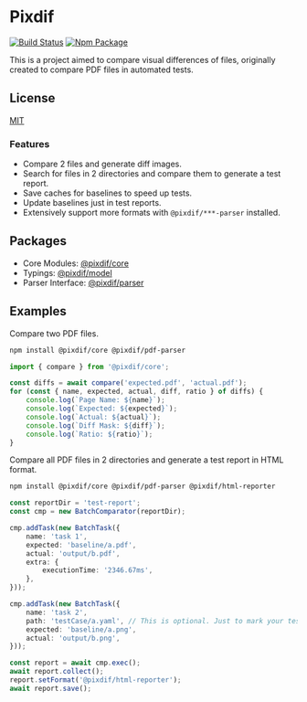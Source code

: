 # Pixdif
[![Build Status](https://github.com/pixdif/pixdif/workflows/Node.js%20CI/badge.svg?branch=main)](https://github.com/pixdif/pixdif/actions?query=workflow%3ANode.js%20CI+branch%3Amain)
[![Npm Package](https://img.shields.io/npm/v/@pixdif/core.svg)](https://npmjs.org/package/@pixdif/core)

This is a project aimed to compare visual differences of files, originally created to compare PDF files in automated tests.

## License

[MIT](http://opensource.org/licenses/MIT)

### Features
- Compare 2 files and generate diff images.
- Search for files in 2 directories and compare them to generate a test report.
- Save caches for baselines to speed up tests.
- Update baselines just in test reports.
- Extensively support more formats with `@pixdif/***-parser` installed.

## Packages
- Core Modules: [@pixdif/core](https://npmjs.org/package/@pixdif/core)
- Typings: [@pixdif/model](https://npmjs.org/package/@pixdif/model)
- Parser Interface: [@pixdif/parser](https://npmjs.org/package/@pixdif/parser)

## Examples

Compare two PDF files.

```sh
npm install @pixdif/core @pixdif/pdf-parser
```

```ts
import { compare } from '@pixdif/core';

const diffs = await compare('expected.pdf', 'actual.pdf');
for (const { name, expected, actual, diff, ratio } of diffs) {
	console.log(`Page Name: ${name}`);
	console.log(`Expected: ${expected}`);
	console.log(`Actual: ${actual}`);
	console.log(`Diff Mask: ${diff}`);
	console.log(`Ratio: ${ratio}`);
}
```

Compare all PDF files in 2 directories and generate a test report in HTML format.

```sh
npm install @pixdif/core @pixdif/pdf-parser @pixdif/html-reporter
```

```ts
const reportDir = 'test-report';
const cmp = new BatchComparator(reportDir);

cmp.addTask(new BatchTask({
	name: 'task 1',
	expected: 'baseline/a.pdf',
	actual: 'output/b.pdf',
	extra: {
		executionTime: '2346.67ms',
	},
}));

cmp.addTask(new BatchTask({
	name: 'task 2',
	path: 'testCase/a.yaml', // This is optional. Just to mark your test case.
	expected: 'baseline/a.png',
	actual: 'output/b.png',
}));

const report = await cmp.exec();
await report.collect();
report.setFormat('@pixdif/html-reporter');
await report.save();
```
